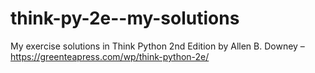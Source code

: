 # think-py-2e--my-solutions
My exercise solutions in Think Python 2nd Edition by Allen B. Downey – https://greenteapress.com/wp/think-python-2e/
